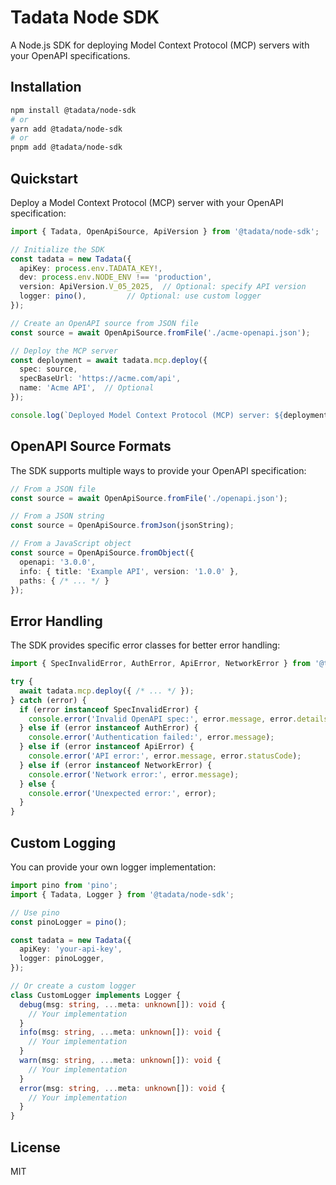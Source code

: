 # Tadata Node SDK

A Node.js SDK for deploying Model Context Protocol (MCP) servers with your OpenAPI specifications.

## Installation

```bash
npm install @tadata/node-sdk
# or
yarn add @tadata/node-sdk
# or
pnpm add @tadata/node-sdk
```

## Quickstart

Deploy a Model Context Protocol (MCP) server with your OpenAPI specification:

```typescript
import { Tadata, OpenApiSource, ApiVersion } from '@tadata/node-sdk';

// Initialize the SDK
const tadata = new Tadata({
  apiKey: process.env.TADATA_KEY!,
  dev: process.env.NODE_ENV !== 'production',
  version: ApiVersion.V_05_2025,  // Optional: specify API version
  logger: pino(),         // Optional: use custom logger
});

// Create an OpenAPI source from JSON file
const source = await OpenApiSource.fromFile('./acme-openapi.json');

// Deploy the MCP server
const deployment = await tadata.mcp.deploy({
  spec: source,
  specBaseUrl: 'https://acme.com/api',
  name: 'Acme API',  // Optional
});

console.log(`Deployed Model Context Protocol (MCP) server: ${deployment.url}`);
```

## OpenAPI Source Formats

The SDK supports multiple ways to provide your OpenAPI specification:

```typescript
// From a JSON file
const source = await OpenApiSource.fromFile('./openapi.json');

// From a JSON string
const source = OpenApiSource.fromJson(jsonString);

// From a JavaScript object
const source = OpenApiSource.fromObject({
  openapi: '3.0.0',
  info: { title: 'Example API', version: '1.0.0' },
  paths: { /* ... */ }
});
```

## Error Handling

The SDK provides specific error classes for better error handling:

```typescript
import { SpecInvalidError, AuthError, ApiError, NetworkError } from '@tadata/node-sdk';

try {
  await tadata.mcp.deploy({ /* ... */ });
} catch (error) {
  if (error instanceof SpecInvalidError) {
    console.error('Invalid OpenAPI spec:', error.message, error.details);
  } else if (error instanceof AuthError) {
    console.error('Authentication failed:', error.message);
  } else if (error instanceof ApiError) {
    console.error('API error:', error.message, error.statusCode);
  } else if (error instanceof NetworkError) {
    console.error('Network error:', error.message);
  } else {
    console.error('Unexpected error:', error);
  }
}
```

## Custom Logging

You can provide your own logger implementation:

```typescript
import pino from 'pino';
import { Tadata, Logger } from '@tadata/node-sdk';

// Use pino
const pinoLogger = pino();

const tadata = new Tadata({
  apiKey: 'your-api-key',
  logger: pinoLogger,
});

// Or create a custom logger
class CustomLogger implements Logger {
  debug(msg: string, ...meta: unknown[]): void {
    // Your implementation
  }
  info(msg: string, ...meta: unknown[]): void {
    // Your implementation
  }
  warn(msg: string, ...meta: unknown[]): void {
    // Your implementation
  }
  error(msg: string, ...meta: unknown[]): void {
    // Your implementation
  }
}
```

## License

MIT 